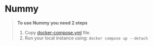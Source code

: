 # Nummy

> **To use Nummy you need 2 steps**
> 1. Copy [docker-compose.yml](https://github.com/solarvoyager/Nummy/blob/master/docker-compose.yml) file.
> 2. Run your local instance using: `docker compose up --detach`